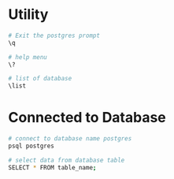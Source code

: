 # Utility

```bash
# Exit the postgres prompt
\q

# help menu
\?

# list of database
\list
```


# Connected to Database

```bash
# connect to database name postgres
psql postgres

# select data from database table
SELECT * FROM table_name;
```
